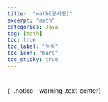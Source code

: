 ```yaml
---
title:  "math(공사중)"
excerpt: "math"
categories: Java
tag: [math]
toc: true
toc_label: "목록"
toc_icon: "bars"
toc_sticky: true
---
```


# 
{: .notice--warning .text-center}

```java

```
